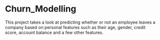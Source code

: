# Churn_Modelling
This project takes a look at predicting whether or not an employee leaves a company based on personal features such as their age, gender, credit score, account balance and a few other features. 

